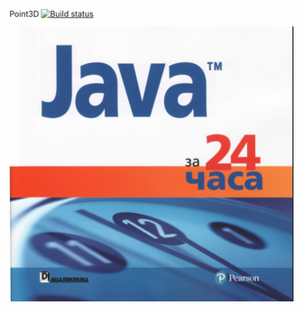 Point3D [![Build status](https://ci.appveyor.com/api/projects/status/ultkbmxrf42ekj5r/branch/master?svg=true)](https://ci.appveyor.com/project/Aleks4404/battlepoint/branch/master)

![](pic/file.png)
